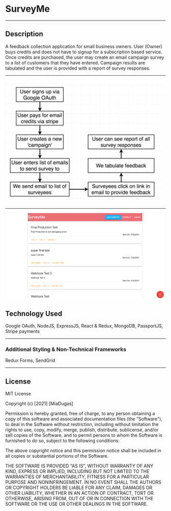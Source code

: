 # SurveyMe

<hr>

## Description
A feedback collection application for small business owners. User (Owner) buys credits and does not have to signup for a subscription based service. 
Once credits are purchased, the user may create an email campaign survey to a list of customers that they have entered.
Campaign results are tabulated and the user is provided with a report of survey responses.

<hr>

 ![Main View](https://github.com/miadugas/surveyme/blob/main/app_001.png)

<hr>

 ![Main View](https://github.com/miadugas/surveyme/blob/main/prod01.png)

## Technology Used
Google OAuth, NodeJS, ExpressJS, React & Redux, MongoDB, PassportJS, Stripe payments

<hr>

### Additional Styling & Non-Technical Frameworks
Redux Forms, SendGrid

<hr>

## License

MIT License

Copyright (c) [2021] [MiaDugas]

Permission is hereby granted, free of charge, to any person obtaining a copy
of this software and associated documentation files (the "Software"), to deal
in the Software without restriction, including without limitation the rights
to use, copy, modify, merge, publish, distribute, sublicense, and/or sell
copies of the Software, and to permit persons to whom the Software is
furnished to do so, subject to the following conditions:

The above copyright notice and this permission notice shall be included in all
copies or substantial portions of the Software.

THE SOFTWARE IS PROVIDED "AS IS", WITHOUT WARRANTY OF ANY KIND, EXPRESS OR
IMPLIED, INCLUDING BUT NOT LIMITED TO THE WARRANTIES OF MERCHANTABILITY,
FITNESS FOR A PARTICULAR PURPOSE AND NONINFRINGEMENT. IN NO EVENT SHALL THE
AUTHORS OR COPYRIGHT HOLDERS BE LIABLE FOR ANY CLAIM, DAMAGES OR OTHER
LIABILITY, WHETHER IN AN ACTION OF CONTRACT, TORT OR OTHERWISE, ARISING FROM,
OUT OF OR IN CONNECTION WITH THE SOFTWARE OR THE USE OR OTHER DEALINGS IN THE
SOFTWARE.